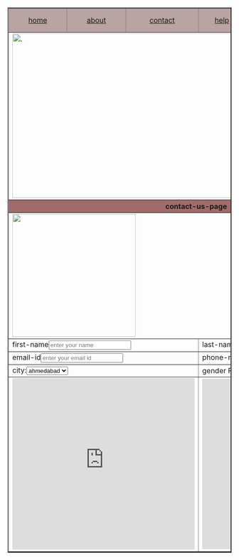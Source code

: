 <!DOCTYPE html>
<html lang="en">
  <head>
    <meta charset="UTF-8" />
    <meta name="viewport" content="width=device-width, initial-scale=1.0" />
    <title>Document</title>
  </head>
  <body>
    <table border="2" style="border-collapse: collapse" align="center">
      <thead></thead>
      <tbody>
        <tr style="background-color: rgb(185, 163, 163)" align="center">
          <td rowspan="2"><a href="">home</a></td>
          <td rowspan="2"><a href="">about</a></td>
          <td rowspan="2"><a href="">contact</a></td>
          <td rowspan="2"><a href="">help</a></td>
          <td rowspan="2"><a href="">store</a></td>
          <td>
            <a href="">download</a>
          </td>
        </tr>
        <tr align="center">
          <td style="background-color: rgb(185, 163, 163)">app</td>
        </tr>
        <tr>
          <td colspan="6">
            <img
              src="https://piktochart.com/wp-content/uploads/2023/05/large-157-600x338.jpg"
              alt="."
              width="813"
              height="370px"
            />
          </td>
        </tr>
        <tr>
          <th
            colspan="7"
            style="background-color: rgb(162, 107, 107)"
            align="center"
          >
            contact-us-page
          </th>
        </tr>
        <tr>
          <td colspan="7">
            <img
              src="https://encrypted-tbn0.gstatic.com/images?q=tbn:ANd9GcS441iF6zICfi_fI8tO4657AJbUduhD_Zhy8g&usqp=CAU"
              alt=""
              height="277px"
            />
          </td>
        </tr>
        <tr>
          <td colspan="3">
            first-name<input
              type="text"
              name=""
              id=""
              placeholder="enter your name"
            />
          </td>
          <td colspan="3">
            last-name<input
              type="text"
              name=""
              id=""
              placeholder="enter your name"
            />
          </td>
        </tr>
        <tr>
          <td colspan="3">
            email-id<input
              type="email"
              name=""
              id=""
              placeholder="enter your email id"
            />
          </td>
          <td colspan="3">
            phone-no<input
              type="number"
              name=""
              id=""
              placeholder="enter your phone no."
            />
          </td>
        </tr>
        <tr>
          <td colspan="3">
            city:<select name="" id="">
              <option value="">ahmedabad</option>
              <option value="">rajkot</option>
              <option value="" disabled>surat</option>
            </select>
          </td>
          <td colspan="3">
            gender <label for="FEMALE">FEMALE</label>
            <input type="radio" name="gender" id="female" checked />
            <label for="MALE">MALE</label>
            <input type="radio" name="gender" id="MALE" />
            <label for="OTHER">OTHER</label>
            <input type="radio" name="gender" id="OTHER" />
          </td>
        </tr>
        <tr>
          <td colspan="3">
            <iframe
              src="https://www.google.com/maps/embed?pb=!1m18!1m12!1m3!1d3691.680062594595!2d70.77238027506904!3d22.290106079693956!2m3!1f0!2f0!3f0!3m2!1i1024!2i768!4f13.1!3m3!1m2!1s0x3959ca248c77c099%3A0xdf5ac10af64ac8ee!2sTOPS%20Technologies!5e0!3m2!1sen!2sin!4v1715189810765!5m2!1sen!2sin"
              width="410"
              height="386"
              style="border: 0"
              allowfullscreen=""
              loading="lazy"
              referrerpolicy="no-referrer-when-downgrade"
            ></iframe>
          </td>
          <td colspan="3">
            <iframe
              width="400"
              height="384"
              src="https://www.youtube.com/embed/Y9pgsPW-KIE?si=TpITRi-spi_HvSEN"
              title="YouTube video player"
              frameborder="0"
              allow="accelerometer; autoplay; clipboard-write; encrypted-media; gyroscope; picture-in-picture; web-share"
              referrerpolicy="strict-origin-when-cross-origin"
              allowfullscreen
            ></iframe>
          </td>
        </tr>
      </tbody>
    </table>
  </body>
</html>
